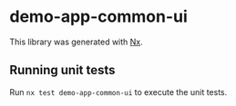 # demo-app-common-ui

This library was generated with [Nx](https://nx.dev).

## Running unit tests

Run `nx test demo-app-common-ui` to execute the unit tests.

